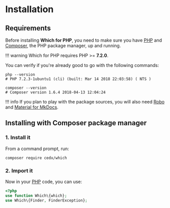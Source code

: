 # Installation

## Requirements
Before installing **Which for PHP**, you need to make sure you have [PHP](https://secure.php.net)
and [Composer](https://getcomposer.org), the PHP package manager, up and running.

!!! warning
    Which for PHP requires PHP >= **7.2.0**.
    
You can verify if you're already good to go with the following commands:

```shell
php --version
# PHP 7.2.3-1ubuntu1 (cli) (built: Mar 14 2018 22:03:58) ( NTS )

composer --version
# Composer version 1.6.4 2018-04-13 12:04:24
```

!!! info
    If you plan to play with the package sources, you will also need
    [Robo](https://robo.li) and [Material for MkDocs](https://squidfunk.github.io/mkdocs-material).

## Installing with Composer package manager

### 1. Install it
From a command prompt, run:

```shell
composer require cedx/which
```

### 2. Import it
Now in your [PHP](https://secure.php.net) code, you can use:

```php
<?php
use function Which\{which};
use Which\{Finder, FinderException};
```

